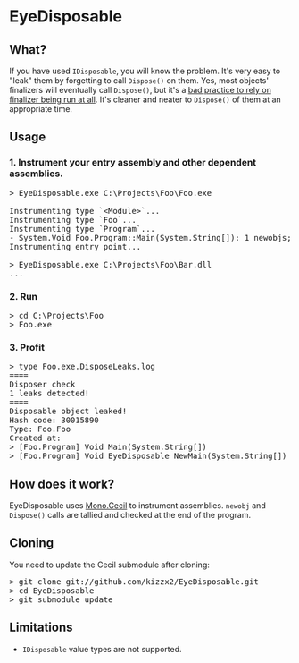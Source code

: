 # EyeDisposable

## What?

If you have used `IDisposable`, you will know the problem. It's very easy to "leak" them by forgetting to call `Dispose()` on them. Yes, most objects' finalizers will eventually call `Dispose()`, but it's a [bad practice to rely on finalizer being run at all](http://blogs.msdn.com/b/oldnewthing/archive/2010/08/09/10047586.aspx). It's cleaner and neater to `Dispose()` of them at an appropriate time.

## Usage

### 1. Instrument your entry assembly and other dependent assemblies.

<pre>
&gt; EyeDisposable.exe C:\Projects\Foo\Foo.exe

Instrumenting type `&lt;Module&gt;`...
Instrumenting type `Foo`...
Instrumenting type `Program`...
- System.Void Foo.Program::Main(System.String[]): 1 newobjs; 0 disposes
Instrumenting entry point...

&gt; EyeDisposable.exe C:\Projects\Foo\Bar.dll
...
</pre>

### 2. Run

<pre>
&gt; cd C:\Projects\Foo
&gt; Foo.exe
</pre>

### 3. Profit

<pre>
&gt; type Foo.exe.DisposeLeaks.log
====
Disposer check
1 leaks detected!
====
Disposable object leaked!
Hash code: 30015890
Type: Foo.Foo
Created at:
&gt; [Foo.Program] Void Main(System.String[])
&gt; [Foo.Program] Void EyeDisposable_NewMain(System.String[])
</pre>

## How does it work?

EyeDisposable uses [Mono.Cecil](http://www.mono-project.com/Cecil) to instrument assemblies. `newobj` and `Dispose()` calls are tallied and checked at the end of the program.

## Cloning

You need to update the Cecil submodule after cloning:

<pre>
> git clone git://github.com/kizzx2/EyeDisposable.git
> cd EyeDisposable
> git submodule update
</pre>

## Limitations

- `IDisposable` value types are not supported.
